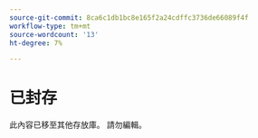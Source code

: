 ```yaml
---
source-git-commit: 8ca6c1db1bc8e165f2a24cdffc3736de66089f4f
workflow-type: tm+mt
source-wordcount: '13'
ht-degree: 7%

---
```

# 已封存

此內容已移至其他存放庫。 請勿編輯。
